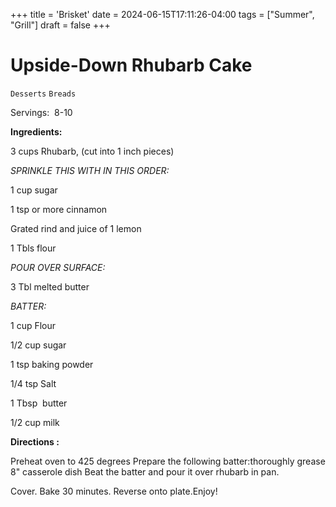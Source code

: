 +++
title = 'Brisket'
date = 2024-06-15T17:11:26-04:00
tags = ["Summer", "Grill"]
draft = false
+++
# Upside-Down Rhubarb Cake

`Desserts` `Breads`

Servings:  8-10  

**Ingredients:**     

3 cups Rhubarb, (cut into 1 inch pieces)

_SPRINKLE THIS WITH IN THIS ORDER:_

1 cup sugar

1 tsp or more cinnamon

Grated rind and juice of 1 lemon

1 Tbls flour

_POUR OVER SURFACE:_

3 Tbl melted butter

_BATTER:_

1 cup Flour

1/2 cup sugar

1 tsp baking powder

1/4 tsp Salt

1 Tbsp  butter

1/2 cup milk

**Directions :**

Preheat oven to 425 degrees Prepare the following batter:thoroughly grease 8" casserole dish Beat the batter and pour it over rhubarb in pan.

Cover. Bake 30 minutes. Reverse onto plate.Enjoy!        

            
